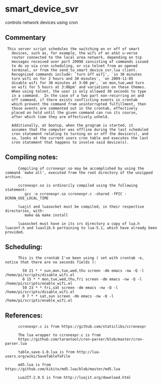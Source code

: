 # smart_device_svr
controls network devices using cron

## Commentary
     This server script schedules the switching on or off of smart
       devices, such as, for example, the wifi of an at&t u-verse
       router connected to the local area network, depending on tcp
       messages received over port 29998 consisting of commands issued
       to do so via cron scheduling, or via telnet from an opened
       terminal, or from the send_to_smart_device_svr.lua client.
       Recognized commands include: `turn off wifi', `in 30 minutes
       turn wifi on for 2 hours and 30 minutes', `on 2009-11-05
       disable wifi for 30 minutes at 3:00 pm', `on mon,tue,wed turn
       on wifi for 5 hours at 3:00pm' and variations on these themes.
       When using telnet, the user is only allowed 30 seconds to type
       in a command.  In the case of a two part non-recurring on and
       off command, if there exists conflicting events in crontab
       which prevent the command from uninterrupted fulfillment, then
       those events are commented out in the crontab, effectively
       placed on hold until the given command can run its course,
       after which time they are effectively unheld.

       Additionally, at bootup, when the program is started, it
       assumes that the computer was offline during the last scheduled
       cron statement relating to turning on or off the device(s), and
       so, looks at the current users cron table and executes the last
       cron statement that happens to involve said device(s).


## Compiling notes:
          Compiling of ccronexpr.so may be accomplished by using the command `make all', executed from the root directory of the unzipped archive.

          ccronexpr.so is ordinarily compiled using the following statement:
             gcc -o ccronexpr.so ccronexpr.c -shared -fPIC -DCRON_USE_LOCAL_TIME
          
          luajit and luasocket must be compiled, in their respective directories, with:
             make && make install 

          luasocket must have in its src directory a copy of lua.h luaconf.h and luaxlib.h pertaining to lua-5.1, which have already been provided.


## Scheduling:
          This is the crontab I've been using ( set with crontab -e, notice that there are no seconds fields ):

            59 21 * * sun,mon,tue,wed,thu screen -dm emacs -nw -Q -l /home/pi/scripts/disable_wifi.el
            0 15 * * mon,tue,wed,thu,fri screen -dm emacs -nw -Q -l /home/pi/scripts/enable_wifi.el
            59 23 * * fri,sat screen -dm emacs -nw -Q -l /home/pi/scripts/disable_wifi.el
            0 7 * * sat,sun screen -dm emacs -nw -Q -l /home/pi/scripts/enable_wifi.el
   
## References:  
          ccronexpr.c is from https://github.com/staticlibs/ccronexpr

          The lua wrapper to ccronexpr.c is from
          https://github.com/tarantool/cron-parser/blob/master/cron-parser.lua

          table.save-1.0.lua is from http://lua-users.org/wiki/SaveTableToFile

          md5.lua is from https://github.com/kikito/md5.lua/blob/master/md5.lua

          LuaJIT-2.0.5 is from http://luajit.org/download.html


